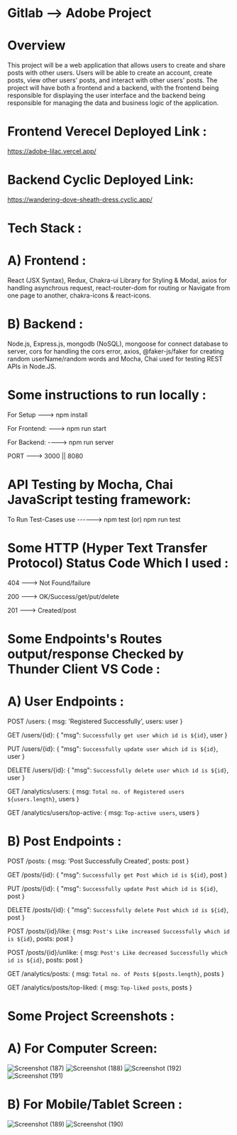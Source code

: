# Gitlab --> Adobe Project
# Overview
This project will be a web application that allows users to create and share posts with other users. Users will be able to create an account, create posts, view other users' posts, and interact with other users' posts. The project will have both a frontend and a backend, with the frontend being responsible for displaying the user interface and the backend being responsible for managing the data and business logic of the application.

# Frontend Verecel Deployed Link :
https://adobe-lilac.vercel.app/
# Backend Cyclic Deployed Link: 
https://wandering-dove-sheath-dress.cyclic.app/

# Tech Stack :
# A) Frontend :
React (JSX Syntax), Redux, Chakra-ui Library for Styling & Modal, axios for handling asynchrous request, react-router-dom for routing or Navigate from one page to another, chakra-icons & react-icons.
# B) Backend :
Node.js, Express.js, mongodb (NoSQL), mongoose for connect database to server, cors for handling the cors error, axios, @faker-js/faker for creating random userName/random words and Mocha, Chai used for testing REST APIs in Node.JS.

# Some instructions to run locally :
For Setup ---> npm install

For Frontend: ---> npm run start

For Backend: ----> npm run server

PORT ---> 3000 || 8080

# API Testing by Mocha, Chai JavaScript testing framework:
To Run Test-Cases use ------> npm test (or) npm run test
 
# Some HTTP (Hyper Text Transfer Protocol) Status Code Which I used :
404 ---> Not Found/failure

200 --->  OK/Success/get/put/delete

201 ---> Created/post

# Some Endpoints's Routes output/response Checked by Thunder Client VS Code :

# A) User Endpoints :
POST /users: { msg: 'Registered Successfully', users: user }

GET /users/{id}: { "msg": `Successfully get user which id is ${id}`, user }

PUT /users/{id}: { "msg": `Successfully update user which id is ${id}`, user }

DELETE /users/{id}: { "msg": `Successfully delete user which id is ${id}`, user }

GET /analytics/users: { msg: `Total no. of Registered users ${users.length}`, users }

GET /analytics/users/top-active: { msg: `Top-active users`, users }

# B) Post Endpoints :
POST /posts: { msg: 'Post Successfully Created', posts: post }

GET /posts/{id}: { "msg": `Successfully get Post which id is ${id}`, post }

PUT /posts/{id}: { "msg": `Successfully update Post which id is ${id}`, post }

DELETE /posts/{id}: { "msg": `Successfully delete Post which id is ${id}`, post }

POST /posts/{id}/like: { msg: `Post's Like increased Successfully which id is ${id}`, posts: post }

POST /posts/{id}/unlike: { msg: `Post's Like decreased Successfully which id is ${id}`, posts: post }

GET /analytics/posts: { msg: `Total no. of Posts ${posts.length}`, posts }

GET /analytics/posts/top-liked: { msg: `Top-liked posts`, posts }

# Some Project Screenshots :
# A) For Computer Screen:
![Screenshot (187)](https://user-images.githubusercontent.com/104748364/230793064-bf3d5502-ba43-4104-a7e8-c0b07534db02.png)
![Screenshot (188)](https://user-images.githubusercontent.com/104748364/230793067-ed0e3844-26c0-43c7-924d-ba5030d59051.png)
![Screenshot (192)](https://user-images.githubusercontent.com/104748364/230793098-3edb2b58-2863-4675-b2e4-f648ac27efa2.png)
![Screenshot (191)](https://user-images.githubusercontent.com/104748364/230793104-90471bce-551c-4d59-8096-f9d20512e397.png)

# B) For Mobile/Tablet Screen :
![Screenshot (189)](https://user-images.githubusercontent.com/104748364/230793082-43e6fbbb-20c0-4c4a-900f-7683bc308f07.png)
![Screenshot (190)](https://user-images.githubusercontent.com/104748364/230793093-f6149e96-d8f8-4280-a520-66d03a033106.png)
